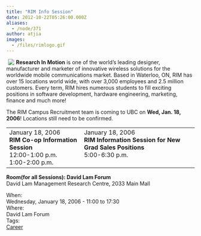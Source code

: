 ```yaml
---
title: "RIM Info Session"
date: 2012-10-22T05:26:00.000Z
aliases:
  - /node/371
author: atjia
images:
  - /files/rimlogo.gif
---
```


<div class="field field-name-body field-type-text-with-summary field-label-hidden"><div class="field-items"><div class="field-item even"><p><img src="/files/rimlogo.gif" align="left" vspace="" 5"="" hspace="5"><b>Research In Motion</b> is one of the world&#x2019;s leading designer, manufacturer and marketer of innovative wireless solutions for the worldwide mobile communications market. Based in Waterloo, ON, RIM has over 15 locations world wide, with over 3,000 employees and 2.5 million customers. Every term, RIM hires numerous students to fill exciting positions in software development, hardware engineering, marketing, finance and much more!</p>
<p>The RIM Campus Recruitment team is coming to UBC on <b>Wed, Jan. 18, 2006</b>!  Locations still need to be confirmed.</p>
<table cellpadding="3">
<tbody><tr>
<td valign="top">
January 18, 2006<br>
<strong>RIM Co-op Information Session </strong><br>
12:00-1:00 p.m.<br>
1:00-2:00 p.m.
</td>
<td valign="top">
January 18, 2006<br>
<strong>RIM Information Session for New Grad Sales Positions</strong><br>
5:00-6:30 p.m.
</td>
</tr>
</tbody></table>
<p><b>Room(for all Sessions): David Lam Forum</b><br>
David Lam Management Research Centre, 2033 Main Mall</p>
</div></div></div><div class="field field-name-field-dates field-type-datetime field-label-above"><div class="field-label">When:&#xA0;</div><div class="field-items"><div class="field-item even"><span class="date-display-single">Wednesday, January 18, 2006 - <span class="date-display-range"><span class="date-display-start">11:00</span> to <span class="date-display-end">17:30</span></span></span></div></div></div><div class="field field-name-field-location field-type-text field-label-above"><div class="field-label">Where:&#xA0;</div><div class="field-items"><div class="field-item even">David Lam Forum</div></div></div>    <footer>
    <div class="field field-name-field-tags field-type-taxonomy-term-reference field-label-above"><div class="field-label">Tags:&#xA0;</div><div class="field-items"><div class="field-item even"><a href="/career">Career</a></div></div></div>      </footer>
